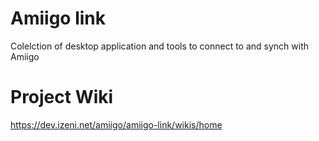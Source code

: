 Amiigo link
==============
Colelction of desktop application and tools to connect to and synch with Amiigo

Project Wiki
==============
https://dev.izeni.net/amiigo/amiigo-link/wikis/home